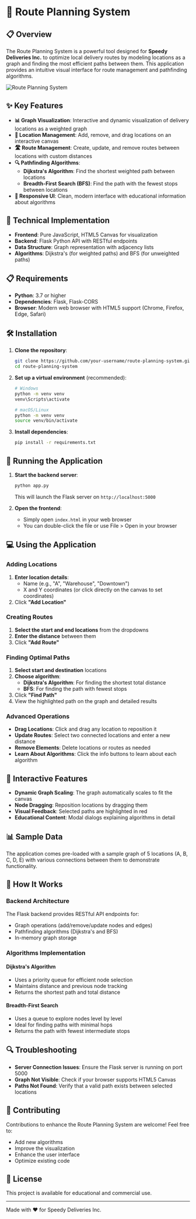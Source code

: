 # 🚚 Route Planning System 

## 📋 Overview

The Route Planning System is a powerful tool designed for **Speedy Deliveries Inc.** to optimize local delivery routes by modeling locations as a graph and finding the most efficient paths between them. This application provides an intuitive visual interface for route management and pathfinding algorithms.

![Route Planning System](main.svg)

## ✨ Key Features

- **📊 Graph Visualization**: Interactive and dynamic visualization of delivery locations as a weighted graph
- **📍 Location Management**: Add, remove, and drag locations on an interactive canvas
- **🛣️ Route Management**: Create, update, and remove routes between locations with custom distances
- **🔍 Pathfinding Algorithms**: 
  - **Dijkstra's Algorithm**: Find the shortest weighted path between locations
  - **Breadth-First Search (BFS)**: Find the path with the fewest stops between locations
- **📱 Responsive UI**: Clean, modern interface with educational information about algorithms

## 🔧 Technical Implementation

- **Frontend**: Pure JavaScript, HTML5 Canvas for visualization
- **Backend**: Flask Python API with RESTful endpoints
- **Data Structure**: Graph representation with adjacency lists
- **Algorithms**: Dijkstra's (for weighted paths) and BFS (for unweighted paths)

## 📋 Requirements

- **Python**: 3.7 or higher
- **Dependencies**: Flask, Flask-CORS
- **Browser**: Modern web browser with HTML5 support (Chrome, Firefox, Edge, Safari)

## 🛠️ Installation

1. **Clone the repository**:
   ```bash
   git clone https://github.com/your-username/route-planning-system.git
   cd route-planning-system
   ```

2. **Set up a virtual environment** (recommended):
   ```bash
   # Windows
   python -m venv venv
   venv\Scripts\activate

   # macOS/Linux
   python -m venv venv
   source venv/bin/activate
   ```

3. **Install dependencies**:
   ```bash
   pip install -r requirements.txt
   ```

## 🚀 Running the Application

1. **Start the backend server**:
   ```bash
   python app.py
   ```
   This will launch the Flask server on `http://localhost:5000`

2. **Open the frontend**:
   - Simply open `index.html` in your web browser
   - You can double-click the file or use File > Open in your browser

## 💻 Using the Application

### Adding Locations

1. **Enter location details**:
   - Name (e.g., "A", "Warehouse", "Downtown")
   - X and Y coordinates (or click directly on the canvas to set coordinates)
2. Click **"Add Location"**

### Creating Routes

1. **Select the start and end locations** from the dropdowns
2. **Enter the distance** between them
3. Click **"Add Route"**

### Finding Optimal Paths

1. **Select start and destination** locations
2. **Choose algorithm**:
   - **Dijkstra's Algorithm**: For finding the shortest total distance
   - **BFS**: For finding the path with fewest stops
3. Click **"Find Path"**
4. View the highlighted path on the graph and detailed results

### Advanced Operations

- **Drag Locations**: Click and drag any location to reposition it
- **Update Routes**: Select two connected locations and enter a new distance
- **Remove Elements**: Delete locations or routes as needed
- **Learn About Algorithms**: Click the info buttons to learn about each algorithm

## 🌟 Interactive Features

- **Dynamic Graph Scaling**: The graph automatically scales to fit the canvas
- **Node Dragging**: Reposition locations by dragging them
- **Visual Feedback**: Selected paths are highlighted in red
- **Educational Content**: Modal dialogs explaining algorithms in detail

## 📊 Sample Data

The application comes pre-loaded with a sample graph of 5 locations (A, B, C, D, E) with various connections between them to demonstrate functionality.

## 🧩 How It Works

### Backend Architecture

The Flask backend provides RESTful API endpoints for:
- Graph operations (add/remove/update nodes and edges)
- Pathfinding algorithms (Dijkstra's and BFS)
- In-memory graph storage

### Algorithms Implementation

#### Dijkstra's Algorithm
- Uses a priority queue for efficient node selection
- Maintains distance and previous node tracking
- Returns the shortest path and total distance

#### Breadth-First Search
- Uses a queue to explore nodes level by level
- Ideal for finding paths with minimal hops
- Returns the path with fewest intermediate stops

## 🔍 Troubleshooting

- **Server Connection Issues**: Ensure the Flask server is running on port 5000
- **Graph Not Visible**: Check if your browser supports HTML5 Canvas
- **Paths Not Found**: Verify that a valid path exists between selected locations

## 🤝 Contributing

Contributions to enhance the Route Planning System are welcome! Feel free to:
- Add new algorithms
- Improve the visualization
- Enhance the user interface
- Optimize existing code

## 📄 License

This project is available for educational and commercial use.

---

Made with ❤️ for Speedy Deliveries Inc. 